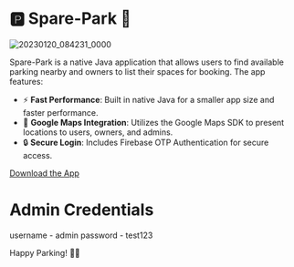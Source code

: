 # 🅿️ Spare-Park 🚗
![20230120_084231_0000](https://github.com/user-attachments/assets/1c185911-740c-44e6-98e3-dc0710b6d423)

Spare-Park is a native Java application that allows users to find available parking nearby and owners to list their spaces for booking. The app features:

- ⚡ **Fast Performance**: Built in native Java for a smaller app size and faster performance.
- 📍 **Google Maps Integration**: Utilizes the Google Maps SDK to present locations to users, owners, and admins.
- 🔒 **Secure Login**: Includes Firebase OTP Authentication for secure access.

[Download the App](https://drive.google.com/file/d/1qOuksWR8Ghi4b7-N-2Td47ldmXF5ugh6/view)

# Admin Credentials 
username - admin
password - test123

Happy Parking! 🚙💨
